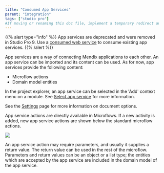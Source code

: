 ```yaml
---
title: "Consumed App Services"
parent: "integration"
tags: ["studio pro"]
#If moving or renaming this doc file, implement a temporary redirect and let the respective team know they should update the URL in the product. See Mapping to Products for more details.
---
```


{{% alert type="info" %}}
App services are deprecated and were removed in Studio Pro 9. Use a [consumed web service](consumed-web-services) to consume existing app services.
{{% /alert %}}

App services are a way of connecting Mendix applications to each other. An app service can be imported and its content can be used. As for now, app services provide the following content:

* Microflow actions
* Domain model entities

In the project explorer, an app service can be selected in the 'Add' context menu on a module. See [Select app service](select-app-service) for more information.

See the [Settings](settings) page for more information on document options.

App service actions are directly available in Microflows. If a new activity is added, new app service actions are shown below the standard microflow actions.

![](attachments/16713703/16843891.png)

An app service action may require parameters, and usually it supplies a return value. The return value can be used in the rest of the microflow. Parameters and return values can be an object or a list type; the entities which are accepted by the app service are included in the domain model of the app service.

